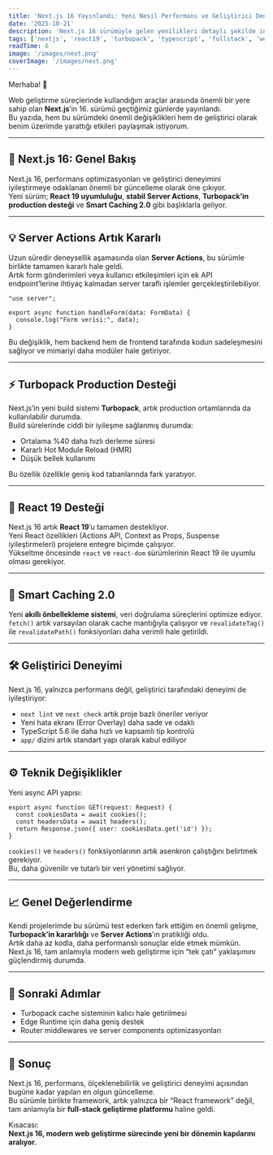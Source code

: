 ```yaml
---
title: 'Next.js 16 Yayınlandı: Yeni Nesil Performans ve Geliştirici Deneyimi'
date: '2025-10-21'
description: 'Next.js 16 sürümüyle gelen yenilikleri detaylı şekilde inceliyorum. React 19 entegrasyonu, stabil Server Actions, Turbopack geliştirmeleri ve akıllı önbellekleme sistemi hakkında kişisel değerlendirmem.'
tags: ['nextjs', 'react19', 'turbopack', 'typescript', 'fullstack', 'web geliştirme']
readTime: 6
image: '/images/next.png'
coverImage: '/images/next.png'
---
```


Merhaba! 👋  

Web geliştirme süreçlerinde kullandığım araçlar arasında önemli bir yere sahip olan **Next.js**’in 16. sürümü geçtiğimiz günlerde yayınlandı.  
Bu yazıda, hem bu sürümdeki önemli değişiklikleri hem de geliştirici olarak benim üzerimde yarattığı etkileri paylaşmak istiyorum.

---

## 🚀 Next.js 16: Genel Bakış

Next.js 16, performans optimizasyonları ve geliştirici deneyimini iyileştirmeye odaklanan önemli bir güncelleme olarak öne çıkıyor.  
Yeni sürüm; **React 19 uyumluluğu**, **stabil Server Actions**, **Turbopack’in production desteği** ve **Smart Caching 2.0** gibi başlıklarla geliyor.

---

## 💡 Server Actions Artık Kararlı

Uzun süredir deneysellik aşamasında olan **Server Actions**, bu sürümle birlikte tamamen kararlı hale geldi.  
Artık form gönderimleri veya kullanıcı etkileşimleri için ek API endpoint’lerine ihtiyaç kalmadan server taraflı işlemler gerçekleştirilebiliyor.

```tsx
"use server";

export async function handleForm(data: FormData) {
  console.log("Form verisi:", data);
}
```

Bu değişiklik, hem backend hem de frontend tarafında kodun sadeleşmesini sağlıyor ve mimariyi daha modüler hale getiriyor.

---

## ⚡ Turbopack Production Desteği

Next.js’in yeni build sistemi **Turbopack**, artık production ortamlarında da kullanılabilir durumda.  
Build sürelerinde ciddi bir iyileşme sağlanmış durumda:

- Ortalama %40 daha hızlı derleme süresi  
- Kararlı Hot Module Reload (HMR)  
- Düşük bellek kullanımı  

Bu özellik özellikle geniş kod tabanlarında fark yaratıyor.

---

## 🎯 React 19 Desteği

Next.js 16 artık **React 19**’u tamamen destekliyor.  
Yeni React özellikleri (Actions API, Context as Props, Suspense iyileştirmeleri) projelere entegre biçimde çalışıyor.  
Yükseltme öncesinde `react` ve `react-dom` sürümlerinin React 19 ile uyumlu olması gerekiyor.

---

## 🧠 Smart Caching 2.0

Yeni **akıllı önbellekleme sistemi**, veri doğrulama süreçlerini optimize ediyor.  
`fetch()` artık varsayılan olarak cache mantığıyla çalışıyor ve `revalidateTag()` ile `revalidatePath()` fonksiyonları daha verimli hale getirildi.

---

## 🛠 Geliştirici Deneyimi

Next.js 16, yalnızca performans değil, geliştirici tarafındaki deneyimi de iyileştiriyor:

- `next lint` ve `next check` artık proje bazlı öneriler veriyor  
- Yeni hata ekranı (Error Overlay) daha sade ve odaklı  
- TypeScript 5.6 ile daha hızlı ve kapsamlı tip kontrolü  
- `app/` dizini artık standart yapı olarak kabul ediliyor  

---

## ⚙️ Teknik Değişiklikler

Yeni async API yapısı:

```tsx
export async function GET(request: Request) {
  const cookiesData = await cookies();
  const headersData = await headers();
  return Response.json({ user: cookiesData.get('id') });
}
```

`cookies()` ve `headers()` fonksiyonlarının artık asenkron çalıştığını belirtmek gerekiyor.  
Bu, daha güvenilir ve tutarlı bir veri yönetimi sağlıyor.

---

## 📈 Genel Değerlendirme

Kendi projelerimde bu sürümü test ederken fark ettiğim en önemli gelişme, **Turbopack’in kararlılığı** ve **Server Actions**’ın pratikliği oldu.  
Artık daha az kodla, daha performanslı sonuçlar elde etmek mümkün.  
Next.js 16, tam anlamıyla modern web geliştirme için “tek çatı” yaklaşımını güçlendirmiş durumda.

---

## 🔮 Sonraki Adımlar

- Turbopack cache sisteminin kalıcı hale getirilmesi  
- Edge Runtime için daha geniş destek  
- Router middlewares ve server components optimizasyonları  

---

## 🧾 Sonuç

Next.js 16, performans, ölçeklenebilirlik ve geliştirici deneyimi açısından bugüne kadar yapılan en olgun güncelleme.  
Bu sürümle birlikte framework, artık yalnızca bir “React framework” değil, tam anlamıyla bir **full-stack geliştirme platformu** haline geldi.  

Kısacası:  
**Next.js 16, modern web geliştirme sürecinde yeni bir dönemin kapılarını aralıyor.**